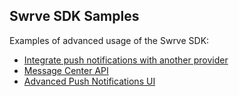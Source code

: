 Swrve SDK Samples
-----------------
Examples of advanced usage of the Swrve SDK:
- [Integrate push notifications with another provider](MultipleGCMProviders/)
- [Message Center API](MessageCenter/)
- [Advanced Push Notifications UI](AdvancedPushNotifications/)
